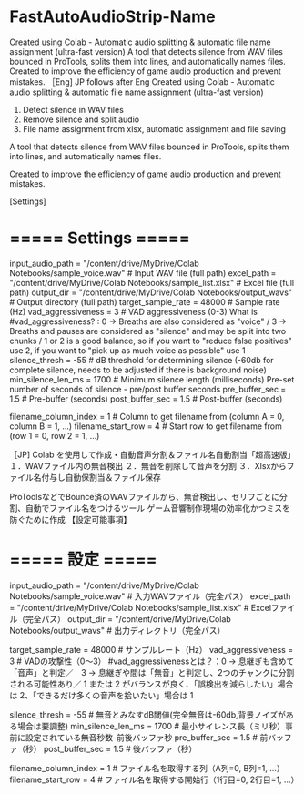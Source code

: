# FastAutoAudioStrip-Name
Created using Colab - Automatic audio splitting &amp; automatic file name assignment (ultra-fast version) A tool that detects silence from WAV files bounced in ProTools, splits them into lines, and automatically names files.  Created to improve the efficiency of game audio production and prevent mistakes.
［Eng] JP follows after Eng
Created using Colab - Automatic audio splitting & automatic file name assignment (ultra-fast version)
1. Detect silence in WAV files
2. Remove silence and split audio
3. File name assignment from xlsx, automatic assignment and file saving

A tool that detects silence from WAV files bounced in ProTools, splits them into lines, and automatically names files.

Created to improve the efficiency of game audio production and prevent mistakes.

[Settings]
# ===== Settings =====
input_audio_path = "/content/drive/MyDrive/Colab Notebooks/sample_voice.wav" # Input WAV file (full path)
excel_path = "/content/drive/MyDrive/Colab Notebooks/sample_list.xlsx" # Excel file (full path)
output_dir = "/content/drive/MyDrive/Colab Notebooks/output_wavs" # Output directory (full path)
target_sample_rate = 48000 # Sample rate (Hz)
vad_aggressiveness = 3 # VAD aggressiveness (0-3)
What is #vad_aggressiveness? : 0 → Breaths are also considered as "voice" / 3 → Breaths and pauses are considered as "silence" and may be split into two chunks / 1 or 2 is a good balance, so if you want to "reduce false positives" use 2, if you want to "pick up as much voice as possible" use 1
silence_thresh = -55 # dB threshold for determining silence (-60db for complete silence, needs to be adjusted if there is background noise)
min_silence_len_ms = 1700 # Minimum silence length (milliseconds) Pre-set number of seconds of silence - pre/post buffer seconds
pre_buffer_sec = 1.5 # Pre-buffer (seconds)
post_buffer_sec = 1.5 # Post-buffer (seconds)

filename_column_index = 1 # Column to get filename from (column A = 0, column B = 1, ...)
filename_start_row = 4 # Start row to get filename from (row 1 = 0, row 2 = 1, ...)

［JP]
Colab を使用して作成・自動音声分割＆ファイル名自動割当「超高速版」
１．WAVファイル内の無音検出
２．無音を削除して音声を分割
３．Xlsxからファイル名付与し自動保割当＆ファイル保存

ProToolsなどでBounce済のWAVファイルから、無音検出し、セリフごとに分割、自動でファイル名をつけるツール
ゲーム音響制作現場の効率化かつミスを防ぐために作成
【設定可能事項】
# ===== 設定 =====
input_audio_path = "/content/drive/MyDrive/Colab Notebooks/sample_voice.wav"       # 入力WAVファイル（完全パス）
excel_path = "/content/drive/MyDrive/Colab Notebooks/sample_list.xlsx"             # Excelファイル（完全パス）
output_dir = "/content/drive/MyDrive/Colab Notebooks/output_wavs"                  # 出力ディレクトリ（完全パス）

target_sample_rate = 48000                  # サンプルレート（Hz）
vad_aggressiveness = 3                      # VADの攻撃性（0〜3）
#vad_aggressivenessとは？：0 → 息継ぎも含めて「音声」と判定／　3 → 息継ぎや間は「無音」と判定し、2つのチャンクに分割される可能性あり／  1 または 2 がバランスが良く、「誤検出を減らしたい」場合は 2、「できるだけ多くの音声を拾いたい」場合は 1

silence_thresh = -55                        # 無音とみなすdB閾値(完全無音は-60db,背景ノイズがある場合は要調整)
min_silence_len_ms = 1700                   # 最小サイレンス長（ミリ秒）事前に設定されている無音秒数-前後バッファ秒
pre_buffer_sec = 1.5                        # 前バッファ（秒）
post_buffer_sec = 1.5                       # 後バッファ（秒）

filename_column_index = 1                   # ファイル名を取得する列（A列=0, B列=1, ...）
filename_start_row = 4                      # ファイル名を取得する開始行（1行目=0, 2行目=1, ...）

